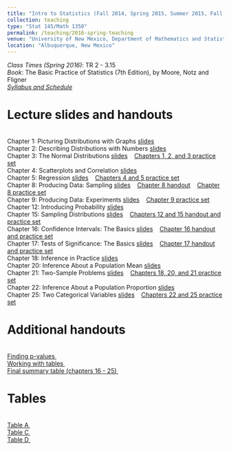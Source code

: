 ```yaml
---
title: "Intro to Statistics (Fall 2014, Spring 2015, Summer 2015, Fall 2015, Spring 2016)"
collection: teaching
type: "Stat 145/Math 1350"
permalink: /teaching/2016-spring-teaching
venue: "University of New Mexico, Department of Mathematics and Statistics"
location: "Albuquerque, New Mexico"
---
```


<i>Class Times (Spring 2016)</i>: TR 2 - 3.15
<br><i>Book</i>: The Basic Practice of Statistics (7th Edition), by Moore, Notz and Fligner
<br><a href='http://anastasiiakim.github.io/files/stat145/generic_syllabus.pdf'><i>Syllabus and Schedule</i></a>&nbsp;&nbsp;&nbsp;&nbsp;

Lecture slides and handouts
=====
<br>Chapter 1: Picturing Distributions with Graphs <a href='http://anastasiiakim.github.io/files/stat145/lectures/Ch1.pdf'> slides</a>&nbsp;&nbsp;&nbsp;&nbsp;
<br>Chapter 2: Describing Distributions with Numbers <a href='http://anastasiiakim.github.io/files/stat145/lectures/Ch2.pdf'> slides</a>&nbsp;&nbsp;&nbsp;&nbsp;
<br>Chapter 3: The Normal Distributions <a href='http://anastasiiakim.github.io/files/stat145/lectures/Ch3.pdf'> slides</a>&nbsp;&nbsp;&nbsp;&nbsp;<a href='http://anastasiiakim.github.io/files/stat145/ch1_3pr.pdf'>Chapters 1, 2, and 3 practice set</a>&nbsp;&nbsp;&nbsp;&nbsp;
<br>Chapter 4: Scatterplots and Correlation <a href='http://anastasiiakim.github.io/files/stat145/lectures/Ch4.pdf'> slides</a>&nbsp;&nbsp;&nbsp;&nbsp;
<br>Chapter 5: Regression <a href='http://anastasiiakim.github.io/files/stat145/lectures/Ch5.pdf'> slides</a>&nbsp;&nbsp;&nbsp;&nbsp;<a href='http://anastasiiakim.github.io/files/stat145/ch4_5pr.pdf'>Chapters 4 and 5 practice set</a>&nbsp;&nbsp;&nbsp;&nbsp;
<br>Chapter 8: Producing Data: Sampling <a href='http://anastasiiakim.github.io/files/stat145/lectures/Ch8.pdf'> slides</a>&nbsp;&nbsp;&nbsp;&nbsp;<a href='http://anastasiiakim.github.io/files/stat145/ch8_hd.pdf'>Chapter 8 handout</a>&nbsp;&nbsp;&nbsp;&nbsp;<a href='http://anastasiiakim.github.io/files/stat145/ch8_pr.pdf'>Chapter 8 practice set</a>&nbsp;&nbsp;&nbsp;&nbsp;
<br>Chapter 9: Producing Data: Experiments <a href='http://anastasiiakim.github.io/files/stat145/lectures/Ch9.pdf'> slides</a>&nbsp;&nbsp;&nbsp;&nbsp;<a href='http://anastasiiakim.github.io/files/stat145/ch9pr.pdf'>Chapter 9 practice set</a>&nbsp;&nbsp;&nbsp;&nbsp;
<br>Chapter 12: Introducing Probability <a href='http://anastasiiakim.github.io/files/stat145/lectures/Ch12.pdf'> slides</a>&nbsp;&nbsp;&nbsp;&nbsp;
<br>Chapter 15: Sampling Distributions  <a href='http://anastasiiakim.github.io/files/stat145/lectures/Ch15.pdf'> slides</a>&nbsp;&nbsp;&nbsp;&nbsp;<a href='http://anastasiiakim.github.io/files/stat145/ch12_15pr.pdf'>Chapters 12 and 15 handout and practice set</a>&nbsp;&nbsp;&nbsp;&nbsp;
<br>Chapter 16: Confidence Intervals: The Basics <a href='http://anastasiiakim.github.io/files/stat145/lectures/Ch16.pdf'> slides</a>&nbsp;&nbsp;&nbsp;&nbsp;<a href='http://anastasiiakim.github.io/files/stat145/ch16pr.pdf'>Chapter 16 handout and practice set</a>&nbsp;&nbsp;&nbsp;&nbsp;
<br>Chapter 17: Tests of Significance: The Basics <a href='http://anastasiiakim.github.io/files/stat145/lectures/Ch17.pdf'> slides</a>&nbsp;&nbsp;&nbsp;&nbsp;<a href='http://anastasiiakim.github.io/files/stat145/ch17pr.pdf'>Chapter 17 handout and practice set</a>&nbsp;&nbsp;&nbsp;&nbsp;
<br>Chapter 18: Inference in Practice <a href='http://anastasiiakim.github.io/files/stat145/lectures/Ch18.pdf'> slides</a>&nbsp;&nbsp;&nbsp;&nbsp;
<br>Chapter 20: Inference About a Population Mean <a href='http://anastasiiakim.github.io/files/stat145/lectures/Ch20.pdf'> slides</a>&nbsp;&nbsp;&nbsp;&nbsp;
<br>Chapter 21: Two-Sample Problems <a href='http://anastasiiakim.github.io/files/stat145/lectures/Ch21.pdf'> slides</a>&nbsp;&nbsp;&nbsp;&nbsp;<a href='http://anastasiiakim.github.io/files/stat145/ch18_21pr.pdf'>Chapters 18, 20, and 21 practice set</a>&nbsp;&nbsp;&nbsp;&nbsp;
<br>Chapter 22: Inference About a Population Proportion <a href='http://anastasiiakim.github.io/files/stat145/lectures/Ch22.pdf'> slides</a>&nbsp;&nbsp;&nbsp;&nbsp;
<br>Chapter 25: Two Categorical Variables <a href='http://anastasiiakim.github.io/files/stat145/lectures/Ch25.pdf'> slides</a>&nbsp;&nbsp;&nbsp;&nbsp;<a href='http://anastasiiakim.github.io/files/stat145/ch22_25pr.pdf'>Chapters 22 and 25 practice set</a>&nbsp;&nbsp;&nbsp;&nbsp;


Additional handouts
======
<br><a href='http://anastasiiakim.github.io/files/stat145/p_values.pdf'> Finding p-values </a>&nbsp;&nbsp;&nbsp;&nbsp;
<br><a href='http://anastasiiakim.github.io/files/stat145/work_with_tables.pdf'> Working with tables </a>&nbsp;&nbsp;&nbsp;&nbsp;
<br><a href='http://anastasiiakim.github.io/files/stat145/final_summary_table.pdf'> Final summary table (chapters 16 - 25) </a>&nbsp;&nbsp;&nbsp;&nbsp;


Tables
======
<br><a href='http://anastasiiakim.github.io/files/stat145/tableA.pdf'> Table A </a>&nbsp;&nbsp;&nbsp;&nbsp;
<br><a href='http://anastasiiakim.github.io/files/stat145/tableC.pdf'> Table C </a>&nbsp;&nbsp;&nbsp;&nbsp;
<br><a href='http://anastasiiakim.github.io/files/stat145/tableD.pdf'> Table D </a>&nbsp;&nbsp;&nbsp;&nbsp;


